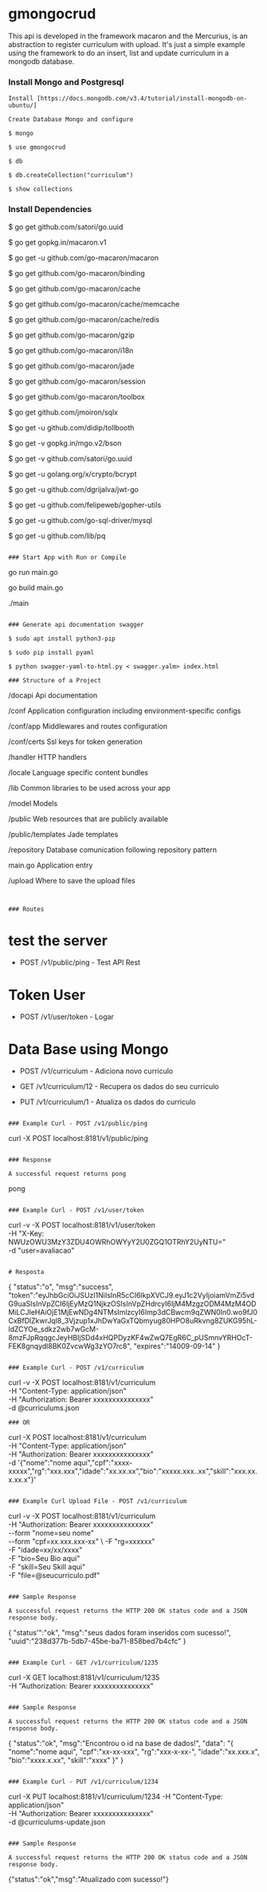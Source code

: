 # gmongocrud
This api is developed in the framework macaron and the Mercurius, is an abstraction to register curriculum with upload.
It's just a simple example using the framework to do an insert, list and update curriculum in a mongodb database.

### Install Mongo and Postgresql

```
Install [https://docs.mongodb.com/v3.4/tutorial/install-mongodb-on-ubuntu/]

Create Database Mongo and configure

$ mongo 

$ use gmongocrud

$ db

$ db.createCollection("curriculum")

$ show collections

```

### Install Dependencies

$ go get github.com/satori/go.uuid

$ go get gopkg.in/macaron.v1

$ go get -u github.com/go-macaron/macaron

$ go get github.com/go-macaron/binding

$ go get github.com/go-macaron/cache

$ go get github.com/go-macaron/cache/memcache

$ go get github.com/go-macaron/cache/redis

$ go get github.com/go-macaron/gzip

$ go get github.com/go-macaron/i18n

$ go get github.com/go-macaron/jade

$ go get github.com/go-macaron/session

$ go get github.com/go-macaron/toolbox

$ go get github.com/jmoiron/sqlx

$ go get -u github.com/didip/tollbooth

$ go get -v gopkg.in/mgo.v2/bson

$ go get -v github.com/satori/go.uuid

$ go get -u golang.org/x/crypto/bcrypt

$ go get -u github.com/dgrijalva/jwt-go

$ go get -u github.com/felipeweb/gopher-utils

$ go get -u github.com/go-sql-driver/mysql

$ go get -u github.com/lib/pq

```

### Start App with Run or Compile

```
go run main.go 

go build main.go

./main

```

### Generate api documentation swagger

$ sudo apt install python3-pip

$ sudo pip install pyaml

$ python swagger-yaml-to-html.py < swagger.yalm> index.html

### Structure of a Project

```
/docapi
Api documentation

/conf 
Application configuration including environment-specific configs

/conf/app
Middlewares and routes configuration

/conf/certs
Ssl keys for token generation

/handler
HTTP handlers

/locale
Language specific content bundles

/lib
Common libraries to be used across your app

/model
Models

/public
Web resources that are publicly available

/public/templates
Jade templates

/repository
Database comunication following repository pattern

main.go
Application entry

/upload
Where to save the upload files

```


### Routes 

```

# test the server

- POST /v1/public/ping - Test API Rest

# Token User

- POST /v1/user/token - Logar 

# Data Base using Mongo

- POST /v1/curriculum 	- Adiciona novo curriculo

- GET /v1/curriculum/12 	- Recupera os dados do seu curriculo

- PUT /v1/curriculum/1 	- Atualiza os dados do curriculo

```

### Example Curl - POST /v1/public/ping

```

curl -X POST localhost:8181/v1/public/ping

```

### Response

A successful request returns pong

```
pong

```

### Example Curl - POST /v1/user/token

```

curl -v -X POST localhost:8181/v1/user/token \
-H "X-Key: NWUzOWU3MzY3ZDU4OWRhOWYyY2U0ZGQ1OTRhY2UyNTU=" \
-d "user=avaliacao"
```

# Resposta

```
{
	"status":"o",
	"msg":"success",
	"token":"eyJhbGciOiJSUzI1NiIsInR5cCI6IkpXVCJ9.eyJ1c2VyIjoiamVmZi5vdG9uaSIsInVpZCI6IjEyMzQ1NjkzOSIsInVpZHdrcyI6IjM4MzgzODM4MzM4ODMiLCJleHAiOjE1MjEwNDg4NTMsImlzcyI6Imp3dCBwcm9qZWN0In0.wo9fJ0CxBfDlZkwrJql8_3Vjzup1xJhDwYaGxTQbmyug80HPO8uRkvng8ZUKG95hL-ldZCYOe_sdkz2wb7wGcM-8mzFJpRqqgcJeyHBIjSDd4xHQPDyzKF4wZwQ7EgR6C_pUSmnvYRHOcT-FEK8gnqydl8BK0ZvcwWg3zYO7rc8",
	"expires":"14009-09-14"
}

```

### Example Curl - POST /v1/curriculum

```

curl -v -X POST localhost:8181/v1/curriculum \
-H "Content-Type: application/json" \
-H "Authorization: Bearer xxxxxxxxxxxxxxx" \
-d @curriculums.json

```
### OR

```

curl -X POST localhost:8181/v1/curriculum \
-H "Content-Type: application/json" \
-H "Authorization: Bearer xxxxxxxxxxxxxxx" \
-d '{"nome":"nome aqui","cpf":"xxxx-xxxxx","rg":"xxx.xxx","idade":"xx.xx.xx","bio":"xxxxx.xxx..xx","skill":"xxx.xx.x.xx.x"}'

```

### Example Curl Upload File - POST /v1/curriculum

```

curl -v -X POST localhost:8181/v1/curriculum \
-H "Authorization: Bearer xxxxxxxxxxxxxxx" \
--form "nome=seu nome" \
--form "cpf=xx.xxx.xxx-xx" \ 
-F "rg=xxxxxx" \
-F "idade=xx/xx/xxxx" \
-F "bio=Seu Bio aqui" \
-F "skill=Seu Skill aqui" \
-F "file=@seucurriculo.pdf"

```

### Sample Response

A successful request returns the HTTP 200 OK status code and a JSON response body.

```

{
	"status'":"ok",
	"msg":"seus dados foram inseridos com sucesso!", 
	"uuid":"238d377b-5db7-45be-ba71-858bed7b4cfc"
}

```

### Example Curl - GET /v1/curriculum/1235

```

curl -X GET localhost:8181/v1/curriculum/1235 \
-H "Authorization: Bearer xxxxxxxxxxxxxxx"

```

### Sample Response

A successful request returns the HTTP 200 OK status code and a JSON response body.

```

{
	"status":"ok",
	"msg":"Encontrou o id na base de dados!", 
	"data":
		"{
			"nome":"nome aqui",
			"cpf":"xx-xx-xxx",
			"rg":"xxx-x-xx-",
			"idade":"xx.xxx.x",
			"bio":"xxxx.x.xx",
			"skill":"xxxx"
		}"
}

```

### Example Curl - PUT /v1/curriculum/1234

```

curl -X PUT localhost:8181/v1/curriculum/1234
-H "Content-Type: application/json" \
-H "Authorization: Bearer xxxxxxxxxxxxxxx" \
-d @curriculums-update.json

```

### Sample Response

A successful request returns the HTTP 200 OK status code and a JSON response body.

```

{"status":"ok","msg":"Atualizado com sucesso!"}

```

